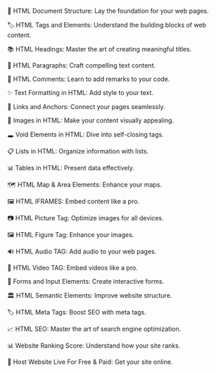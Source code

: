 📜 HTML Document Structure: Lay the foundation for your web pages.

🏷️ HTML Tags and Elements: Understand the building blocks of web content.

📚 HTML Headings: Master the art of creating meaningful titles.

📝 HTML Paragraphs: Craft compelling text content.

💬 HTML Comments: Learn to add remarks to your code.

✨ Text Formatting in HTML: Add style to your text.

🔗 Links and Anchors: Connect your pages seamlessly.

🌄 Images in HTML: Make your content visually appealing.

🕳️ Void Elements in HTML: Dive into self-closing tags.

📋 Lists in HTML: Organize information with lists.

📊 Tables in HTML: Present data effectively.

🗺️ HTML Map & Area Elements: Enhance your maps.

🖼️ HTML IFRAMES: Embed content like a pro.

📷 HTML Picture Tag: Optimize images for all devices.

🖼️ HTML Figure Tag: Enhance your images.

🔊 HTML Audio TAG: Add audio to your web pages.

🎥 HTML Video TAG: Embed videos like a pro.

📝 Forms and Input Elements: Create interactive forms.

🏛️ HTML Semantic Elements: Improve website structure.

🏷️ HTML Meta Tags: Boost SEO with meta tags.

📈 HTML SEO: Master the art of search engine optimization.

📊 Website Ranking Score: Understand how your site ranks.

🚀 Host Website Live For Free & Paid: Get your site online.
